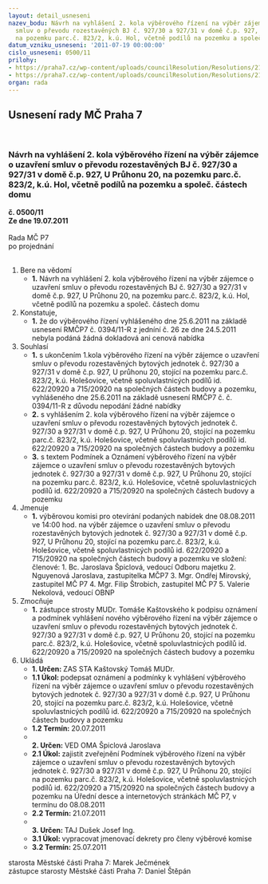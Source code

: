 ```yaml
---
layout: detail_usneseni
nazev_bodu: Návrh na vyhlášení 2. kola výběrového řízení na výběr zájemce o uzavření
  smluv o převodu rozestavěných BJ č. 927/30 a 927/31 v domě č.p. 927, U Průhonu 20,
  na pozemku parc.č. 823/2, k.ú. Hol, včetně podílů na pozemku a společ. částech domu
datum_vzniku_usneseni: '2011-07-19 00:00:00'
cislo_usneseni: 0500/11
prilohy:
- https://praha7.cz/wp-content/uploads/councilResolution/Resolutions/21525/35-11-priloha_1.doc
- https://praha7.cz/wp-content/uploads/councilResolution/Resolutions/21525/35-11-priloha_2.doc
organ: rada
---
```

<div id="ucUsn_pList" class="usn">
	<span><h2>Usnesení rady MČ Praha 7 </h2>
<br></span><div class="standBody">
<span><h3>Návrh na vyhlášení 2. kola výběrového řízení na výběr zájemce o uzavření smluv o převodu rozestavěných BJ č. 927/30 a 927/31 v domě č.p. 927, U Průhonu 20, na pozemku parc.č. 823/2, k.ú. Hol, včetně podílů na pozemku a společ. částech domu</h3></span><div class="center">
		<strong>č. 0500/11</strong><br>
	</div>
<div class="center">
		<strong>Ze dne 19.07.2011</strong><br><br>
	</div>Rada MČ P7<br> po projednání<br><br><ol>
<li>Bere na vědomí<ul><li>
<strong>1.</strong> Návrh na vyhlášení 2. kola výběrového řízení na výběr zájemce o uzavření smluv o převodu rozestavěných BJ č. 927/30 a 927/31 v domě č.p. 927, U Průhonu 20, na pozemku parc.č. 823/2, k.ú. Hol, včetně podílů na pozemku a společ. částech domu</li></ul>
</li>
<li>Konstatuje,<ul><li>
<strong>1.</strong> že do výběrového řízení vyhlášeného dne 25.6.2011 na základě usnesení RMČP7 č. 0394/11-R z jedníní č. 26 ze dne 24.5.2011 nebyla podáná žádná dokladová ani cenová nabídka</li></ul>
</li>
<li>Souhlasí<ul>
<li>
<strong>1.</strong> s ukončením 1.kola výběrového řízení na výběr zájemce o uzavření smluv o převodu rozestavěných bytových jednotek č. 927/30 a 927/31 v domě č.p. 927, U průhonu 20, stojící na pozemku parc.č. 823/2, k.ú. Holešovice, včetně spoluvlastnicých podílů id. 622/20920 a 715/20920 na společných částech budovy a pozemku, vyhlášeného dne 25.6.2011 na základě usnesení RMČP7 č. č. 0394/11-R  z důvodu nepodání žádné nabídky</li>
<li>
<strong>2.</strong> s vyhlášením 2. kola výběrového řízení na výběr zájemce o uzavření smluv o převodu rozestavěných bytových jednotek č. 927/30 a 927/31 v domě č.p. 927, U Průhonu 20, stojící na pozemku parc.č. 823/2, k.ú. Holešovice, včetně spoluvlastnicých podílů id. 622/20920 a 715/20920 na společných částech budovy a pozemku </li>
<li>
<strong>3.</strong> s textem  Podmínek a Oznámení výběrového řízení na výběr zájemce o uzavření smluv o převodu rozestavěných bytových jednotek č. 927/30 a 927/31 v domě č.p. 927, U Průhonu 20, stojící na pozemku parc.č. 823/2, k.ú. Holešovice, včetně spoluvlastnicých podílů id. 622/20920 a 715/20920 na společných částech budovy a pozemku</li>
</ul>
</li>
<li>Jmenuje<ul><li>
<strong>1.</strong> výběrovou komisi pro otevírání podaných nabídek dne 08.08.2011 ve 14:00 hod. na výběr  zájemce o uzavření smluv o převodu rozestavěných bytových jednotek č. 927/30 a 927/31 v domě č.p. 927, U Průhonu 20, stojící na pozemku parc.č. 823/2, k.ú. Holešovice, včetně spoluvlastnicých podílů id. 622/20920 a 715/20920 na společných částech budovy a pozemku ve složení:                                                                                            členové:                                                                                                                    1.  Bc. Jaroslava Špiclová, vedoucí Odboru majetku                                                                                       2.  Nguyenová Jaroslava, zastupitelka MČP7                                                                                          3.  Mgr. Ondřej Mirovský, zastupitel MČ P7                                                                            4.  Mgr. Filip Štrobich, zastupitel MČ P7                                                                5.  Valerie Nekolová, vedoucí OBNP  </li></ul>
</li>
<li>Zmocňuje<ul><li>
<strong>1.</strong> zástupce strosty MUDr. Tomáše Kaštovského k podpisu oznámení a podmínek vyhlášení nového výběrového řízení na výběr zájemce o uzavření smluv o převodu rozestavěných bytových jednotek č. 927/30 a 927/31 v domě č.p. 927, U Průhonu 20, stojící na pozemku parc.č. 823/2, k.ú. Holešovice, včetně spoluvlastnicých podílů id. 622/20920 a 715/20920 na společných částech budovy a pozemku   </li></ul>
</li>
<li>Ukládá<ul>
<li>
<strong>1. Určen: </strong>ZAS STA Kaštovský Tomáš MUDr.</li>
<li>
<strong>1.1 Úkol: </strong>podepsat oznámení a podmínky k vyhlášení výběrového řízení na výběr zájemce o uzavření smluv o převodu rozestavěných bytových jednotek č. 927/30 a 927/31 v domě č.p. 927, U Průhonu 20, stojící na pozemku parc.č. 823/2, k.ú. Holešovice, včetně spoluvlastnicých podílů id. 622/20920 a 715/20920 na společných částech budovy a pozemku</li>
<li>
<strong>1.2 Termín: </strong>20.07.2011</li>
<li>
<strong><br>2. Určen: </strong>VED OMA Špiclová Jaroslava</li>
<li>
<strong>2.1 Úkol: </strong>zajistit zveřejnění  Podmínek výběrového řízení na výběr zájemce o uzavření smluv o převodu rozestavěných bytových jednotek č. 927/30 a 927/31 v domě č.p. 927, U Průhonu 20, stojící na pozemku parc.č. 823/2, k.ú. Holešovice, včetně spoluvlastnicých podílů id. 622/20920 a 715/20920 na společných částech budovy a pozemku na Úřední desce a internetových stránkách MČ P7, v termínu do 08.08.2011 </li>
<li>
<strong>2.2 Termín: </strong>21.07.2011</li>
<li>
<strong><br>3. Určen: </strong>TAJ Dušek Josef Ing.</li>
<li>
<strong>3.1 Úkol: </strong>vypracovat jmenovací dekrety pro členy výběrové komise</li>
<li>
<strong>3.2 Termín: </strong>25.07.2011</li>
</ul>
</li>
</ol>starosta Městské části Praha 7: Marek Ječmének<br>zástupce starosty Městské části Praha 7: Daniel Štěpán 
</div>
</div>